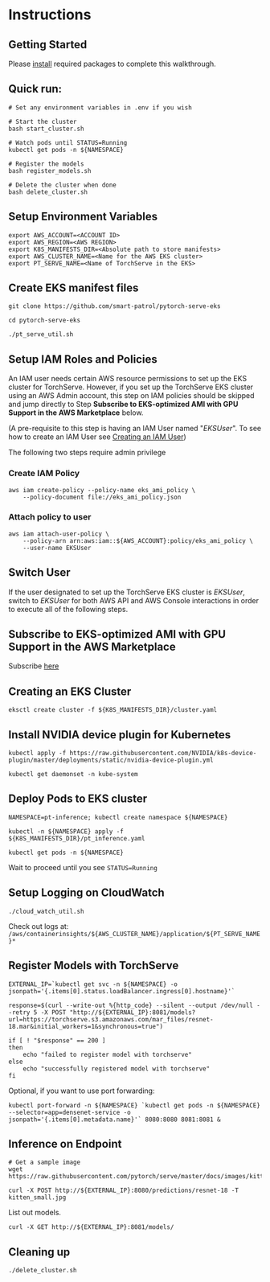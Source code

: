 # Instructions

## Getting Started

Please [install](https://github.com/smart-patrol/pytorch-serve-eks/blob/master/installation.md) required packages to complete this walkthrough.

## Quick run:

```
# Set any environment variables in .env if you wish

# Start the cluster
bash start_cluster.sh

# Watch pods until STATUS=Running
kubectl get pods -n ${NAMESPACE}

# Register the models
bash register_models.sh

# Delete the cluster when done
bash delete_cluster.sh
```

## Setup Environment Variables

```
export AWS_ACCOUNT=<ACCOUNT ID>
export AWS_REGION=<AWS REGION>
export K8S_MANIFESTS_DIR=<Absolute path to store manifests>
export AWS_CLUSTER_NAME=<Name for the AWS EKS cluster>
export PT_SERVE_NAME=<Name of TorchServe in the EKS>
```

## Create EKS manifest files

```
git clone https://github.com/smart-patrol/pytorch-serve-eks

cd pytorch-serve-eks

./pt_serve_util.sh
```

## Setup IAM Roles and Policies

An IAM user needs certain AWS resource permissions to set up the EKS cluster for TorchServe. However, if you set up the TorchServe EKS cluster using an AWS Admin account, this step on IAM policies should be skipped and jump directly to Step **Subscribe to EKS-optimized AMI with GPU Support in the AWS Marketplace** below.

(A pre-requisite to this step is having an IAM User named "*EKSUser*". To see how to create an IAM User see [Creating an IAM User](https://docs.aws.amazon.com/IAM/latest/UserGuide/id_users_create.html))

The following two steps require admin privilege

### Create IAM Policy

```
aws iam create-policy --policy-name eks_ami_policy \
    --policy-document file://eks_ami_policy.json
```

### Attach policy to user
```
aws iam attach-user-policy \
    --policy-arn arn:aws:iam::${AWS_ACCOUNT}:policy/eks_ami_policy \
    --user-name EKSUser
```

## Switch User
If the user designated to set up the TorchServe EKS cluster is *EKSUser*, switch to *EKSUser* for both AWS API and AWS Console interactions in order to execute all of the following steps.

## Subscribe to EKS-optimized AMI with GPU Support in the AWS Marketplace

Subscribe [here](https://aws.amazon.com/marketplace/pp/B07GRHFXGM)

<!---
## Building and Hosting the Docker Image

```
./build_push.sh
```
--->

## Creating an EKS Cluster

```
eksctl create cluster -f ${K8S_MANIFESTS_DIR}/cluster.yaml
```

## Install NVIDIA device plugin for Kubernetes

```
kubectl apply -f https://raw.githubusercontent.com/NVIDIA/k8s-device-plugin/master/deployments/static/nvidia-device-plugin.yml

kubectl get daemonset -n kube-system
```

## Deploy Pods to EKS cluster

```
NAMESPACE=pt-inference; kubectl create namespace ${NAMESPACE}

kubectl -n ${NAMESPACE} apply -f ${K8S_MANIFESTS_DIR}/pt_inference.yaml

kubectl get pods -n ${NAMESPACE}
```
Wait to proceed until you see `STATUS=Running`

## Setup Logging on CloudWatch

```
./cloud_watch_util.sh
```

Check out logs at: `/aws/containerinsights/${AWS_CLUSTER_NAME}/application/${PT_SERVE_NAME}*`

## Register Models with TorchServe

```
EXTERNAL_IP=`kubectl get svc -n ${NAMESPACE} -o jsonpath='{.items[0].status.loadBalancer.ingress[0].hostname}'`

response=$(curl --write-out %{http_code} --silent --output /dev/null --retry 5 -X POST "http://${EXTERNAL_IP}:8081/models?url=https://torchserve.s3.amazonaws.com/mar_files/resnet-18.mar&initial_workers=1&synchronous=true")

if [ ! "$response" == 200 ]
then
    echo "failed to register model with torchserve"
else
    echo "successfully registered model with torchserve"
fi
```

Optional, if you want to use port forwarding:

```
kubectl port-forward -n ${NAMESPACE} `kubectl get pods -n ${NAMESPACE} --selector=app=densenet-service -o jsonpath='{.items[0].metadata.name}'` 8080:8080 8081:8081 &
```

## Inference on Endpoint

```
# Get a sample image
wget https://raw.githubusercontent.com/pytorch/serve/master/docs/images/kitten_small.jpg

curl -X POST http://${EXTERNAL_IP}:8080/predictions/resnet-18 -T kitten_small.jpg
```

List out models.

```
curl -X GET http://${EXTERNAL_IP}:8081/models/
```

## Cleaning up

```
./delete_cluster.sh
```
